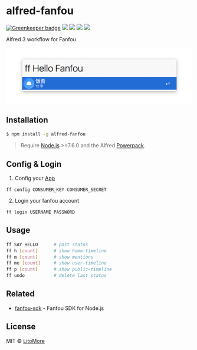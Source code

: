 # alfred-fanfou

[![Greenkeeper badge](https://badges.greenkeeper.io/LitoMore/alfred-fanfou.svg)](https://greenkeeper.io/)
[![](https://img.shields.io/travis/LitoMore/alfred-fanfou/master.svg)](https://travis-ci.org/LitoMore/alfred-fanfou)
[![](https://img.shields.io/npm/v/alfred-fanfou.svg)](https://www.npmjs.com/package/alfred-fanfou)
[![](https://img.shields.io/npm/l/alfred-fanfou.svg)](https://github.com/LitoMore/alfred-fanfou/blob/master/LICENSE)
[![](https://img.shields.io/badge/code_style-standard-brightgreen.svg)](https://standardjs.com)

Alfred 3 workflow for Fanfou

<div style="text-align: center;"><img src="https://raw.githubusercontent.com/LitoMore/alfred-fanfou/master/screenshot.png" alt="alfred-fanfou" /></div>

## Installation

```bash
$ npm install -g alfred-fanfou
```

> Require [Node.js](https://nodejs.org/) >=7.6.0 and the Alfred [Powerpack](https://www.alfredapp.com/powerpack/).

## Config & Login

1. Config your [App](https://fanfou.com/apps)

```
ff config CONSUMER_KEY CONSUMER_SECRET
```

2. Login your fanfou account

```
ff login USERNAME PASSWORD
```

## Usage

```bash
ff SAY HELLO      # post status
ff h [count]      # show home-timeline
ff m [count]      # show mentions
ff me [count]     # show user-timeline
ff p [count]      # show public-timeline
ff undo           # delete last status
```

## Related

- [fanfou-sdk](https://github.com/LitoMore/fanfou-sdk-node) - Fanfou SDK for Node.js

## License

MIT © [LitoMore](https://github.com/LitoMore)
